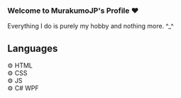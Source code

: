 ### Welcome to MurakumoJP's Profile ❤

Everything I do is purely my hobby and nothing more. ^_^

## Languages

⚙ HTML
</br>
⚙ CSS
</br>
⚙ JS
</br>
⚙ C# WPF
